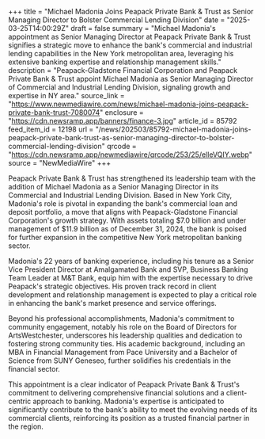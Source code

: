+++
title = "Michael Madonia Joins Peapack Private Bank & Trust as Senior Managing Director to Bolster Commercial Lending Division"
date = "2025-03-25T14:00:29Z"
draft = false
summary = "Michael Madonia's appointment as Senior Managing Director at Peapack Private Bank & Trust signifies a strategic move to enhance the bank's commercial and industrial lending capabilities in the New York metropolitan area, leveraging his extensive banking expertise and relationship management skills."
description = "Peapack-Gladstone Financial Corporation and Peapack Private Bank & Trust appoint Michael Madonia as Senior Managing Director of Commercial and Industrial Lending Division, signaling growth and expertise in NY area."
source_link = "https://www.newmediawire.com/news/michael-madonia-joins-peapack-private-bank-trust-7080074"
enclosure = "https://cdn.newsramp.app/banners/finance-3.jpg"
article_id = 85792
feed_item_id = 12198
url = "/news/202503/85792-michael-madonia-joins-peapack-private-bank-trust-as-senior-managing-director-to-bolster-commercial-lending-division"
qrcode = "https://cdn.newsramp.app/newmediawire/qrcode/253/25/elleVQIY.webp"
source = "NewMediaWire"
+++

<p>Peapack Private Bank & Trust has strengthened its leadership team with the addition of Michael Madonia as a Senior Managing Director in its Commercial and Industrial Lending Division. Based in New York City, Madonia's role is pivotal in expanding the bank's commercial loan and deposit portfolio, a move that aligns with Peapack-Gladstone Financial Corporation's growth strategy. With assets totaling $7.0 billion and under management of $11.9 billion as of December 31, 2024, the bank is poised for further expansion in the competitive New York metropolitan banking sector.</p><p>Madonia's 22 years of banking experience, including his tenure as a Senior Vice President Director at Amalgamated Bank and SVP, Business Banking Team Leader at M&T Bank, equip him with the expertise necessary to drive Peapack's strategic objectives. His proven track record in client development and relationship management is expected to play a critical role in enhancing the bank's market presence and service offerings.</p><p>Beyond his professional accomplishments, Madonia's commitment to community engagement, notably his role on the Board of Directors for ArtsWestchester, underscores his leadership qualities and dedication to fostering strong community ties. His academic background, including an MBA in Financial Management from Pace University and a Bachelor of Science from SUNY Geneseo, further solidifies his credentials in the financial sector.</p><p>This appointment is a clear indicator of Peapack Private Bank & Trust's commitment to delivering comprehensive financial solutions and a client-centric approach to banking. Madonia's expertise is anticipated to significantly contribute to the bank's ability to meet the evolving needs of its commercial clients, reinforcing its position as a trusted financial partner in the region.</p>